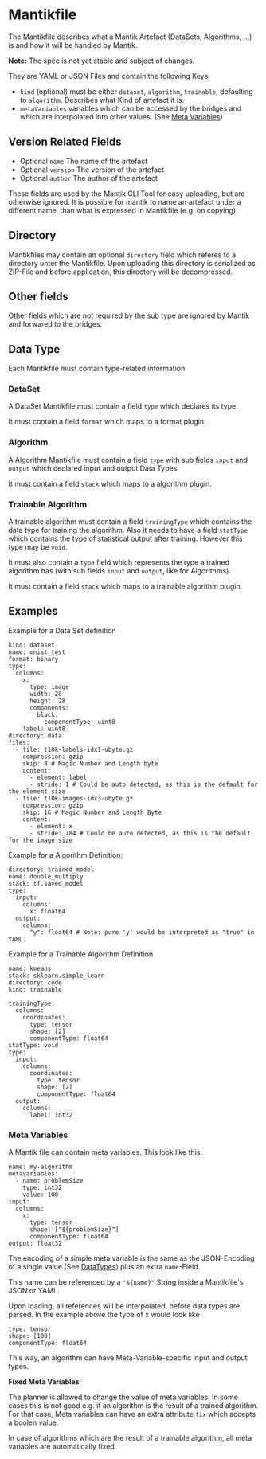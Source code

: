 # Mantikfile

The Mantikfile describes what a Mantik Artefact (DataSets, Algorithms, ...) is and how it will be handled by Mantik.

**Note:** The spec is not yet stable and subject of changes.

They are YAML or JSON Files and contain the following Keys:

- `kind` (optional) must be either `dataset`, `algorithm`, `trainable`, defaulting to `algorithm`. Describes what Kind of artefact it is.
- `metaVariables` variables which can be accessed by the bridges and which are interpolated into other values.
   (See [Meta Variables](#meta-variables))

## Version Related Fields

- Optional `name` The name of the artefact
- Optional `version` The version of the artefact
- Optional `author` The author of the artefact

These fields are used by the Mantik CLI Tool for easy uploading, but are otherwise ignored. It is possible for mantik to
name an artefact under a different name, than what is expressed in Mantikfile (e.g. on copying).

## Directory

Mantikfiles may contain an optional `directory` field which referes to a directory unter the Mantikfile. Upon uploading this
directory is serialized as ZIP-File and before application, this directory will be decompressed.

## Other fields

Other fields which are not required by the sub type are ignored by Mantik and forwared to the bridges.

## Data Type

Each Mantikfile must contain type-related information

### DataSet

A DataSet Mantikfile must contain a field `type` which declares its type.

It must contain a field `format` which maps to a format plugin.

### Algorithm

A Algorithm Mantikfile must contain a field `type` with sub fields `input` and `output` which declared input and output Data Types.

It must contain a field `stack` which maps to a algorithm plugin.

### Trainable Algorithm

A trainable algorithm must contain a field `trainingType` which contains the data type for training the algorithm.
Also it needs to have a field `statType` which contains the type of statistical output after training. However this type may be `void`.

It must also contain a `type` field which represents the type a trained algorithm has (with sub fields `input` and `output`, like for Algorithms).

It must contain a field `stack` which maps to a trainable algorithm plugin.


## Examples

Example for a Data Set definition

```
kind: dataset
name: mnist_test
format: binary
type:
  columns:
    x:
      type: image
      width: 28
      height: 28
      components:
        black:
          componentType: uint8
    label: uint8
directory: data
files:
  - file: t10k-labels-idx1-ubyte.gz
    compression: gzip
    skip: 8 # Magic Number and Length byte
    content:
      - element: label
      - stride: 1 # Could be auto detected, as this is the default for the element size
  - file: t10k-images-idx3-ubyte.gz
    compression: gzip
    skip: 16 # Magic Number and Length Byte
    content:
      - element: x
      - stride: 784 # Could be auto detected, as this is the default for the image size
```

Example for a Algorithm Definition:

```
directory: trained_model
name: double_multiply
stack: tf.saved_model
type:
  input:
    columns:
      x: float64
  output:
    columns:
      "y": float64 # Note: pure 'y' would be interpreted as "true" in YAML.
```

Example for a Trainable Algorithm Definition

```
name: kmeans
stack: sklearn.simple_learn
directory: code
kind: trainable

trainingType:
  columns:
    coordinates:
      type: tensor
      shape: [2]
      componentType: float64
statType: void
type:
  input:
    columns:
      coordinates:
        type: tensor
        shape: [2]
        componentType: float64
  output:
    columns:
      label: int32
```

### Meta Variables

A Mantik file can contain meta variables. This look like this:

```
name: my-algorithm
metaVariables:
  - name: problemSize
    type: int32
    value: 100
input:
  columns:
    x:
      type: tensor
      shape: ["${problemSize}"]
      componentType: float64
output: float32
```

The encoding of a simple meta variable is the same as the JSON-Encoding of a single value (See [DataTypes](DataTypes.md))
plus an extra `name`-Field.

This name can be referenced by a `"${name}"` String inside a Mantikfile's JSON or YAML.

Upon loading, all references will be interpolated, before data types are parsed. In the example
above the type of x would look like

```
type: tensor
shape: [100]
componentType: float64
```

This way, an algorithm can have Meta-Variable-specific input and output types.

**Fixed Meta Variables**

The planner is allowed to change the value of meta variables. In some cases this is not good
e.g. if an algorithm is the result of a trained algorithm. For that case, Meta variables
can have an extra attribute `fix` which accepts a boolen value.

In case of algorithms which are the result of a trainable algorithm, all meta variables
are automatically fixed.
